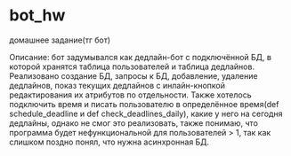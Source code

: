 # bot_hw
домашнее задание(тг бот)

Описание: бот задумывался как дедлайн-бот с подключённой БД, в которой хранятся таблица пользователей и таблица дедлайнов. Реализовано создание БД, запросы к БД, добавление, удаление дедлайнов, показ текущих дедлайнов с инлайн-кнопкой редактирования их атрибутов по отдельности. Также хотелось подключить время и писать пользователю в определённое время(def schedule_deadline и def check_deadlines_daily), какие у него на сегодня дедлайны, однако не смог это реализовать, также понимаю, что программа будет нефункциональной для пользователей > 1, так как слишком поздно понял, что нужна асинхронная БД. 
